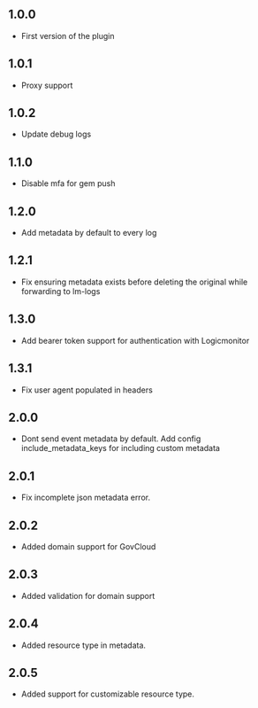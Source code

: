 ## 1.0.0
- First version of the plugin
## 1.0.1
- Proxy support
## 1.0.2
- Update debug logs
## 1.1.0
- Disable mfa for gem push
## 1.2.0
- Add metadata by default to every log
## 1.2.1
- Fix ensuring metadata exists before deleting the original while forwarding to lm-logs
## 1.3.0
- Add bearer token support for authentication with Logicmonitor
## 1.3.1
- Fix user agent populated in headers
## 2.0.0
- Dont send event metadata by default. Add config include_metadata_keys for including custom metadata
## 2.0.1
- Fix incomplete json metadata error.
## 2.0.2
- Added domain support for GovCloud
## 2.0.3
- Added validation for domain support
## 2.0.4
- Added resource type in metadata.
## 2.0.5
- Added support for customizable resource type.